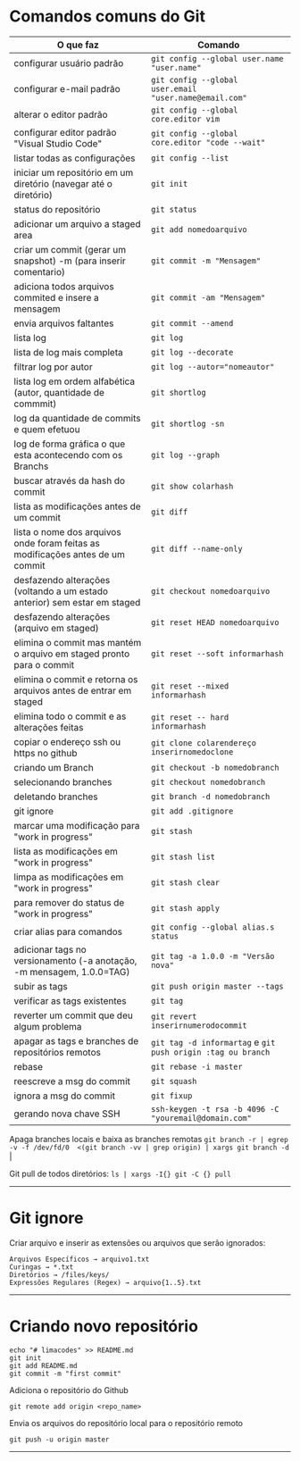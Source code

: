 # Comandos comuns do Git

| O que faz                  | Comando                                              |
|----------------------------|------------------------------------------------------|
| configurar usuário padrão | `git config --global user.name "user.name"` |
| configurar e-mail padrão | `git config --global user.email "user.name@email.com"` |
| alterar o editor padrão | `git config --global core.editor vim` |
| configurar editor padrão "Visual Studio Code" | `git config --global core.editor "code --wait"` |
| listar todas as configurações | `git config --list` |
| iniciar um repositório em um diretório (navegar até o diretório) | `git init` |
| status do repositório | `git status` |
| adicionar um arquivo a staged area | `git add nomedoarquivo` |
| criar um commit (gerar um snapshot) -m (para inserir comentario) | `git commit -m "Mensagem"` |
| adiciona todos arquivos commited e insere a mensagem | `git commit -am "Mensagem"` |
| envia arquivos faltantes | `git commit --amend` |
| lista log | `git log` |
| lista de log mais completa | `git log --decorate` |
| filtrar log por autor | `git log --autor="nomeautor"` |
| lista log em ordem alfabética (autor, quantidade de commmit) | `git shortlog` |
| log da quantidade de commits e quem efetuou | `git shortlog -sn` |
| log de forma gráfica o que esta acontecendo com os Branchs | `git log --graph` |
| buscar através da hash do commit | `git show colarhash` |
| lista as modificações antes de um commit | `git diff` |
| lista o nome dos arquivos onde foram feitas as modificações antes de um commit | `git diff --name-only` |
| desfazendo alterações (voltando a um estado anterior) sem estar em staged | `git checkout nomedoarquivo` |
| desfazendo alterações (arquivo em staged) | `git reset HEAD nomedoarquivo` |
| elimina o commit mas mantém o arquivo em staged pronto para  o commit | `git reset --soft informarhash` |
| elimina o commit e retorna os arquivos antes de entrar em staged | `git reset --mixed informarhash` |
| elimina todo o commit e as alterações feitas | `git reset -- hard informarhash` |
| copiar o endereço ssh ou https no github | `git clone colarendereço inserirnomedoclone` |
| criando um Branch | `git checkout -b nomedobranch` |
| selecionando branches | `git checkout nomedobranch` |
| deletando branches | `git branch -d nomedobranch` |
| git ignore | `git add .gitignore` |
| marcar uma modificação para "work in progress" | `git stash` |
| lista as modificações em "work in progress" | `git stash list` |
| limpa as modificações em "work in progress" | `git stash clear` |
| para remover do status de "work in progress" | `git stash apply` |
| criar alias para comandos | `git config --global alias.s status` |
| adicionar tags no versionamento (-a anotação, -m mensagem, 1.0.0=TAG) | `git tag -a 1.0.0 -m "Versão nova"` |
| subir as tags | `git push origin master --tags` |
| verificar as tags existentes | `git tag` |
| reverter um commit que deu algum problema | `git revert inserirnumerodocommit` |
| apagar as tags e branches de repositórios remotos | `git tag -d informartag` e `git push origin :tag ou branch`|
| rebase | `git rebase -i master` |
| reescreve a msg do commit| `git squash` |
| ignora a msg do commit | `git fixup` |
| gerando nova chave SSH | `ssh-keygen -t rsa -b 4096 -C "youremail@domain.com"` |

Apaga branches locais e baixa as branches remotas
`git branch -r | egrep -v -f /dev/fd/0  <(git branch -vv | grep origin) | xargs git branch -d` |

Git pull de todos diretórios:
`ls | xargs -I{} git -C {} pull`

---

# Git ignore

Criar arquivo e inserir as extensões ou arquivos que serão ignorados:

    Arquivos Específicos → arquivo1.txt
    Curingas → *.txt
    Diretórios → /files/keys/
    Expressões Regulares (Regex) → arquivo{1..5}.txt

---

# Criando novo repositório

    echo "# limacodes" >> README.md
    git init
    git add README.md
    git commit -m "first commit"

Adiciona o repositório do Github

    git remote add origin <repo_name>

Envia os arquivos do repositório local para o repositório remoto

    git push -u origin master
---
